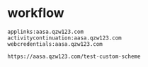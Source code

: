 # workflow

```
applinks:aasa.qzw123.com
activitycontinuation:aasa.qzw123.com
webcredentials:aasa.qzw123.com
```

```
https://aasa.qzw123.com/test-custom-scheme
```
